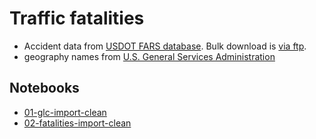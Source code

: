 # Traffic fatalities

- Accident data from [USDOT FARS database](https://www.nhtsa.gov/research-data/fatality-analysis-reporting-system-fars). Bulk download is [via ftp](ftp://ftp.nhtsa.dot.gov/fars/).
- geography names from [U.S. General Services Administration](https://www.gsa.gov/reference/geographic-locator-codes/glcs-for-the-us-and-us-territories)

## Notebooks

- [01-glc-import-clean](https://utdata.github.io/r-traffic-fatalities/01-glc-import-clean.html)
- [02-fatalities-import-clean](https://utdata.github.io/r-traffic-fatalities/02-fatalities-import-clean.html)
